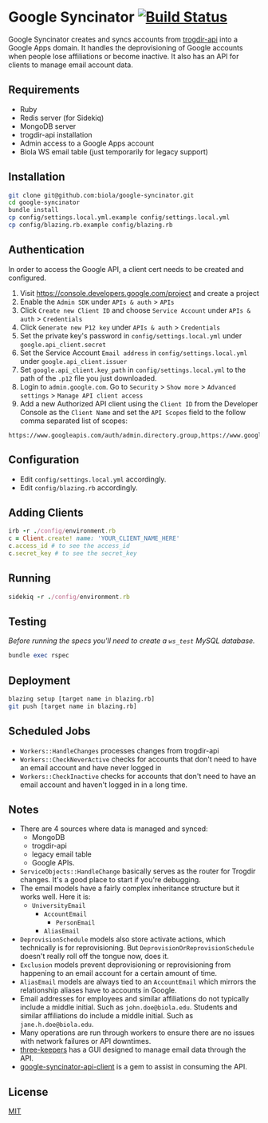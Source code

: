 Google Syncinator [![Build Status](https://travis-ci.org/biola/google-syncinator.svg?branch=master)](https://travis-ci.org/biola/google-syncinator)
=================

Google Syncinator creates and syncs accounts from [trogdir-api](https://github.com/biola/trogdir-api) into a Google Apps domain. It handles the deprovisioning of Google accounts when people lose affiliations or become inactive. It also has an API for clients to manage email account data.

Requirements
------------
- Ruby
- Redis server (for Sidekiq)
- MongoDB server
- trogdir-api installation
- Admin access to a Google Apps account
- Biola WS email table (just temporarily for legacy support)

Installation
------------
```bash
git clone git@github.com:biola/google-syncinator.git
cd google-syncinator
bundle install
cp config/settings.local.yml.example config/settings.local.yml
cp config/blazing.rb.example config/blazing.rb
```

Authentication
--------------
In order to access the Google API, a client cert needs to be created and configured.

1. Visit https://console.developers.google.com/project and create a project
2. Enable the `Admin SDK` under `APIs & auth` > `APIs`
3. Click `Create new Client ID` and choose `Service Account` under `APIs & auth` > `Credentials`
4. Click `Generate new P12 key` under `APIs & auth` > `Credentials`
5. Set the private key's password in `config/settings.local.yml` under `google.api_client.secret`
6. Set the Service Account `Email address` in `config/settings.local.yml` under `google.api_client.issuer`
7. Set `google.api_client.key_path` in `config/settings.local.yml` to the path of the `.p12` file you just downloaded.
8. Login to `admin.google.com`. Go to `Security` > `Show more` > `Advanced settings` > `Manage API client access`
9. Add a new Authorized API client using the `Client ID` from the Developer Console as the `Client Name` and set the `API Scopes` field to the follow comma separated list of scopes:
```
https://www.googleapis.com/auth/admin.directory.group,https://www.googleapis.com/auth/admin.directory.group.member,https://www.googleapis.com/auth/admin.directory.user,https://www.googleapis.com/auth/admin.reports.usage.readonly
```

Configuration
-------------
- Edit `config/settings.local.yml` accordingly.
- Edit `config/blazing.rb` accordingly.

Adding Clients
--------------

```ruby
irb -r ./config/environment.rb
c = Client.create! name: 'YOUR_CLIENT_NAME_HERE'
c.access_id # to see the access_id
c.secret_key # to see the secret_key
```

Running
-------

```ruby
sidekiq -r ./config/environment.rb
```

Testing
-------

*Before running the specs you'll need to create a `ws_test` MySQL database.*

```ruby
bundle exec rspec
```

Deployment
----------
```bash
blazing setup [target name in blazing.rb]
git push [target name in blazing.rb]
```

Scheduled Jobs
--------------
- `Workers::HandleChanges` processes changes from trogdir-api
- `Workers::CheckNeverActive` checks for accounts that don't need to have an email account and have never logged in
- `Workers::CheckInactive` checks for accounts that don't need to have an email account and haven't logged in in a long time.

Notes
-----

- There are 4 sources where data is managed and synced:
  - MongoDB
  - trogdir-api
  - legacy email table
  - Google APIs.
- `ServiceObjects::HandleChange` basically serves as the router for Trogdir changes. It's a good place to start if you're debugging.
- The email models have a fairly complex inheritance structure but it works well. Here it is:
  - `UniversityEmail`
    - `AccountEmail`
      - `PersonEmail`
    - `AliasEmail`
- `DeprovisionSchedule` models also store activate actions, which technically is for reprovisioning. But `DeprovisionOrReprovisionSchedule` doesn't really roll off the tongue now, does it.
- `Exclusion` models prevent deprovisioning or reprovisioning from happening to an email account for a certain amount of time.
- `AliasEmail` models are always tied to an `AccountEmail` which mirrors the relationship aliases have to accounts in Google.
- Email addresses for employees and similar affiliations do not typically include a middle initial. Such as `john.doe@biola.edu`. Students and similar affiliations do include a middle initial. Such as `jane.h.doe@biola.edu`.
- Many operations are run through workers to ensure there are no issues with network failures or API downtimes.
- [three-keepers](https://github.com/biola/three-keepers) has a GUI designed to manage email data through the API.
- [google-syncinator-api-client](https://github.com/biola/google-syncinator-api-client) is a gem to assist in consuming the API.

License
-------
[MIT](https://github.com/biola/google-syncinator/blob/master/MIT-LICENSE)
